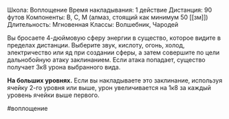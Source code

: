 Школа: Воплощение
Время накладывания: 1 действие
Дистанция: 90 футов
Компоненты: В, С, М (алмаз, стоящий как минимум 50 [[зм]])
Длительность: Мгновенная
Классы: Волшебник, Чародей

Вы бросаете 4-дюймовую сферу энергии в существо, которое видите в пределах дистанции. Выберите звук, кислоту, огонь, холод, электричество или яд при создании сферы, а затем совершите по цели дальнобойную атаку заклинанием. Если атака попадает, существо получает 3к8 урона выбранного вида.

**На больших уровнях.** Если вы накладываете это заклинание, используя ячейку 2-го уровня или выше, урон увеличивается на 1к8 за каждый уровень ячейки выше первого.

#воплощение 